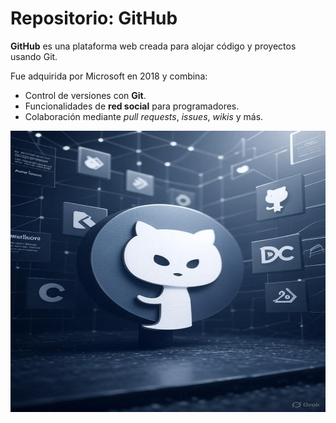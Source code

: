 # Repositorio: GitHub

**GitHub** es una plataforma web creada para alojar código y proyectos usando Git.  

Fue adquirida por Microsoft en 2018 y combina:  
- Control de versiones con **Git**.  
- Funcionalidades de **red social** para programadores.  
- Colaboración mediante *pull requests*, *issues*, *wikis* y más.  

<p align="center">
  <img src="/img/3.jpg" alt="![host](/img/3.jpg)" width="650"
height="450"/>
</p>
